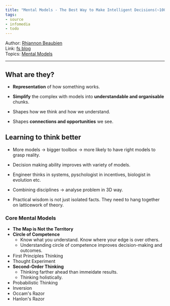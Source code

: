 ```yaml
---
title: "Mental Models - The Best Way to Make Intelligent Decisions(~100 Models Explained)"
tags:
- source
- infomedia
- todo
---
```


Author: [Rhiannon Beaubien](Authors/Rhiannon%20Beaubien.md)  
Link: [fs blog](https://fs.blog/mental-models/)  
Topics: [Mental Models](Topics/Mental%20Models.md)  

---

## What are they?
- **Representation** of how something works.
- **Simplify** the complex with models into **understandable and organisable** chunks.

- Shapes how we think and how we understand.
- Shapes **connections and opportunities** we see.

## Learning to think better
- More models -> bigger toolbox -> more likely to have right models to grasp reality.
- Decision making ability improves with variety of models.

- Engineer thinks in systems, pyschologist in incentives, biologist in evolution etc.
- Combining disciplines -> analyse problem in 3D way.
- Practical wisdom is not just isolated facts. They need to hang together on latticework of theory.

### Core Mental Models
- **The Map is Not the Territory**
- **Circle of Competence**
	- Know what you understand. Know where your edge is over others.
	- Understanding circle of competence improves decision-making and outcomes.
- First Principles Thinking
- Thought Experiment
- **Second-Order Thinking**
	- Thinking farther ahead than immeidate results.
	- Thinking holistically.
- Probabilistic Thinking
- Inversion
- Occam's Razor
- Hanlon's Razor